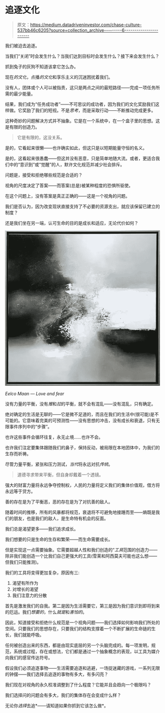 # 追逐文化

> 原文：<https://medium.datadriveninvestor.com/chase-culture-537bb46c6205?source=collection_archive---------6----------------------->

我们被迫去追逐。

当我们“关闭”时会发生什么？当我们达到目标时会发生什么？接下来会发生什么？

抓到兔子的灰狗不知道该拿它怎么办。

现在*的文化*，点播*的文化*和享乐主义的沉迷困扰着我们。

没有人，团体或个人可以被指责，这只是两点之间的最短路径——完成一项任务所需的最少能量。

结果，我们成为“任务成功者”——不可思议的成功者，因为我们的文化奖励我们这样做。它奖励了我们的短视。不是*思考*，而是采取行动——不断推动完成更多。

这种奇妙的问题解决方式并不抽象。它是在一个系统中，在一个盒子里的思想。这是有限的创造力。

> 它是有限的，这没关系。

是的，它看起来很懒——也许确实如此，但这只是以短期能量守恒的名义。

是的，这看起来很愚蠢——但这并没有恶意，只是简单地随大流。或者，更适合我们中的“意识到”或“觉醒”的人，默许文化规范并减少社会排斥。

问题是，接受和拒绝哪些规范是合适的？

视角的尺度决定了答案——而答案(总是)被某种程度的恐惧所驱使。

在这个问题上，没有答案是真正正确的——这是一个视角的问题。

我们是否认为，因为改变现状直接支持了不必要的资源支出，就应该保留已建立的制度？

还是我们坐在另一端，认可生命的目的是成长和适应，无论代价如何？

![](img/b46e38d1575099b732079f3c0319f9a0.png)

*Eelco Maan — Love and fear*

没有力量的平衡，没有*推*和*拉*的平衡，就不会有混乱——没有混乱，只有确定。

绝对确定的生活是无聊的——它是微不足道的，而且在我们的生活中(很可能)是不可能的。它意味着完美的可预测性——没有思想的冲击，没有成长和衰退，只有无限事件序列中的“步骤”。

也许这些事件会循环往复，永无止境……也许不会。

也许我们注定要集体跟随我们的鼻子，保持反动，被局限在本地团体中，为我们的生存而祈祷。

尽管力量平衡，紧张和压力测试，*当代*将永远对抗*传统*。

> 道德寻求带来平衡，但自身却戴着一个透镜。

强大的财富力量将永远争夺控制权，人民的力量将定义我们的集体价值观，借方将永远等于贷方。

善的存在是为了平衡恶，恶的存在是为了对抗善的敌人。

随着时间的推移，所有的风暴都将规范，衰退将不可避免地接踵而至——熵既是我们的朋友，也是我们的敌人，是生命特有机会的反面。

我们总是渴望更多——我们追求成长。

我们想要的只是生命的生存和繁荣——而生命需要成长。

但是实现这一点需要抽象。它需要超越人性和我们创造的“*工具*范围的创造力——除非我们能创造一个比我们自己更强大的工具(雪莱和阿西莫夫可能也这么想——但我们只能推测)。

我们的工具将变得更加复杂，原因有三:

1.  渴望有所作为
2.  对增长的渴望
3.  我们注意力的分散

首先是激发我们的自我。第二是因为生活需要它，第三是因为我们意识到即将到来的厄运。我们*想要的*，什么*就是*和*害怕的*。

因此，知道接受和拒绝什么规范是一个视角问题——我们选择如何影响我们所处的空间。只要我们的思想存在，只要我们的结构支撑着一个不断扩展的生命链的生长，我们就能呼吸。

任何被创造出来的东西，都是由现实底层的另一个头脑完成的。每一项发明，规范，系统或过程，存在或想法，它们都是通过一个抽象概念的表现，以工具为媒介向我们的感官传达符号。

假设我们必须追逐事物——生活需要追逐和逃避，一场捉迷藏的游戏，一系列无限的钟摆——我们选择去追逐的事物有多大，有多闪亮？

我们现在对视角的永久校准调整到了什么程度？它能并且会趋向一个极限吗？

我们选择问的问题会有多大，我们的集体存在会变成什么样？

无论你*选择*去追*——请知道如果你抓到它该怎么做*。